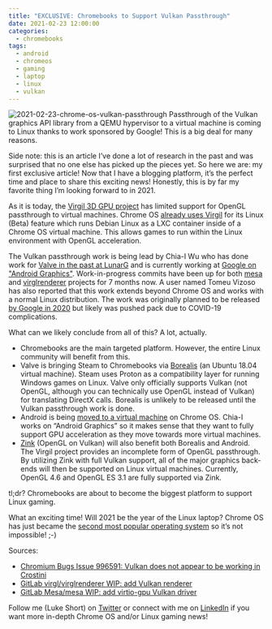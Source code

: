 ```yaml
---
title: "EXCLUSIVE: Chromebooks to Support Vulkan Passthrough"
date: 2021-02-23 12:00:00
categories:
  - chromebooks
tags:
  - android
  - chromeos
  - gaming
  - laptop
  - linux
  - vulkan
---
```


![2021-02-23-chrome-os-vulkan-passthrough](../../images/2021-02-23-chrome-os-vulkan-passthrough.jpg) Passthrough of the Vulkan graphics API library from a QEMU hypervisor to a virtual machine is coming to Linux thanks to work sponsored by Google! This is a big deal for many reasons.

Side note: this is an article I’ve done a lot of research in the past and was surprised that no one else has picked up the pieces yet. So here we are: my first exclusive article! Now that I have a blogging platform, it’s the perfect time and place to share this exciting news! Honestly, this is by far my favorite thing I’m looking forward to in 2021.

As it is today, the [Virgil 3D GPU project](https://virgil3d.github.io/) has limited support for OpenGL passthrough to virtual machines. Chrome OS [already uses Virgil](https://www.xda-developers.com/chrome-os-76-gpu-support-linux-apps/) for its Linux (Beta) feature which runs Debian Linux as a LXC container inside of a Chrome OS virtual machine. This allows games to run within the Linux environment with OpenGL acceleration.

The Vulkan passthrough work is being lead by Chia-I Wu who has done work for [Valve in the past at LunarG](https://www.phoronix.com/scan.php?page=news_item&px=MTY4MjA) and is currently working at [Google on "Android Graphics"](https://www.linkedin.com/in/olvaffe/). Work-in-progress commits have been up for both [mesa](https://gitlab.freedesktop.org/mesa/mesa/-/merge_requests/5800) and [virglrenderer](https://gitlab.freedesktop.org/virgl/virglrenderer/-/merge_requests/412) projects for 7 months now. A user named Tomeu Vizoso has also reported that this work extends beyond Chrome OS and works with a normal Linux distribution. The work was originally planned to be released [by Google in 2020](https://bugs.chromium.org/p/chromium/issues/detail?id=996591#c7) but likely was pushed pack due to COVID-19 complications.

What can we likely conclude from all of this? A lot, actually.

- Chromebooks are the main targeted platform. However, the entire Linux community will benefit from this.
- Valve is bringing Steam to Chromebooks via [Borealis](https://chromeunboxed.com/native-steam-borealis-on-chrome-os-likely-arriving-mid-2021/) (an Ubuntu 18.04 virtual machine). Steam uses Proton as a compatibility layer for running Windows games on Linux. Valve only officially supports Vulkan (not OpenGL, although you can technically use OpenGL instead of Vulkan) for translating DirectX calls. Borealis is unlikely to be released until the Vulkan passthrough work is done.
- Android is being [moved to a virtual machine](https://chromeunboxed.com/chrome-os-lays-the-groundwork-for-update-to-android-12-snow-cone/) on Chrome OS. Chia-I works on “Android Graphics” so it makes sense that they want to fully support GPU acceleration as they move towards more virtual machines.
- [Zink](https://www.phoronix.com/scan.php?page=news_item&px=Zink-Substantial-Perf-Cominghttps://www.phoronix.com/scan.php?page=news_item&px=Zink-Substantial-Perf-Coming) (OpenGL on Vulkan) will also benefit both Borealis and Android. The Virgil project provides an incomplete form of OpenGL passthrough. By utilizing Zink with full Vulkan support, all of the major graphics back-ends will then be supported on Linux virtual machines. Currently, OpenGL 4.6 and OpenGL ES 3.1 are fully supported via Zink.

tl;dr? Chromebooks are about to become the biggest platform to support Linux gaming.

What an exciting time! Will 2021 be the year of the Linux laptop? Chrome OS has just became the [second most popular operating system](https://arstechnica.com/gadgets/2021/02/the-worlds-second-most-popular-desktop-operating-system-isnt-macos-anymore/) so it’s not impossible! ;-)

Sources:

- [Chromium Bugs Issue 996591: Vulkan does not appear to be working in Crostini](https://bugs.chromium.org/p/chromium/issues/detail?id=996591#c12)
- [GitLab virgl/virglrenderer WIP: add Vulkan renderer](https://gitlab.freedesktop.org/virgl/virglrenderer/-/merge_requests/412)
- [GitLab Mesa/mesa WIP: add virtio-gpu Vulkan driver](https://gitlab.freedesktop.org/mesa/mesa/-/merge_requests/5800)

Follow me (Luke Short) on [Twitter](https://twitter.com/ekultails) or connect with me on [LinkedIn](https://www.linkedin.com/in/luke-short-68872813a/) if you want more in-depth Chrome OS and/or Linux gaming news!
